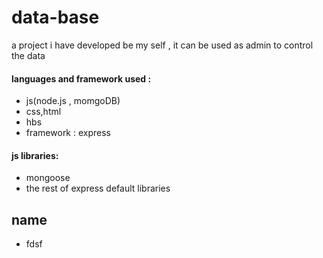 # data-base
a project i have developed be my self , it can be used as admin to control the data
#### languages and framework used :
* js(node.js , momgoDB)
* css,html
* hbs 
* framework : express 
#### js libraries:
* mongoose 
* the rest of express default libraries

## name 
* fdsf

